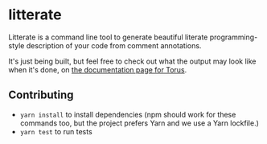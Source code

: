 # litterate

Litterate is a command line tool to generate beautiful literate programming-style description of your code from comment annotations.

It's just being built, but feel free to check out what the output may look like when it's done, on [the documentation page for Torus](https://thesephist.github.io/torus/torus.js.html).

## Contributing

- `yarn install` to install dependencies (npm should work for these commands too, but the project prefers Yarn and we use a Yarn lockfile.)
- `yarn test` to run tests
